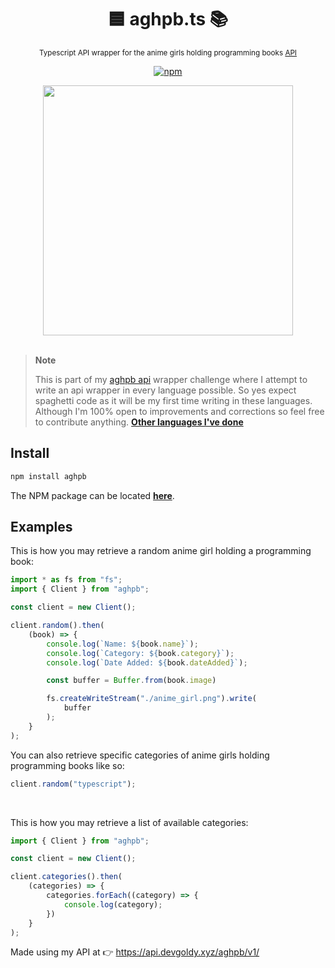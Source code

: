<div align="center">

  # 🟦 aghpb.ts 📚
  <sub>Typescript API wrapper for the anime girls holding programming books [API](https://api.devgoldy.xyz/aghpb/v1/docs)</sub>

  [![npm](https://img.shields.io/npm/v/aghpb?style=flat)](https://www.npmjs.com/package/aghpb)

</div>

<div align="center">

  <img src="./assets/book_1.png" width="400px">

</div>

<br>

> **Note**
> 
> This is part of my [aghpb api](https://github.com/THEGOLDENPRO/aghpb_api) wrapper challenge where I attempt to write an api wrapper in every language possible. So yes expect spaghetti code as it will be my first time writing in these languages. Although I'm 100% open to improvements and corrections so feel free to contribute anything.
> **[Other languages I've done](https://github.com/THEGOLDENPRO/aghpb_api#-api-wrappers)**

## Install
```typescript
npm install aghpb
```
The NPM package can be located [**here**](https://www.npmjs.com/package/aghpb).

## Examples
This is how you may retrieve a random anime girl holding a programming book:
```typescript
import * as fs from "fs";
import { Client } from "aghpb";

const client = new Client();

client.random().then(
    (book) => {
        console.log(`Name: ${book.name}`);
        console.log(`Category: ${book.category}`);
        console.log(`Date Added: ${book.dateAdded}`);

        const buffer = Buffer.from(book.image)

        fs.createWriteStream("./anime_girl.png").write(
            buffer
        );
    }
);
```
You can also retrieve specific categories of anime girls holding programming books like so:
```typescript
client.random("typescript");
```

<br>

This is how you may retrieve a list of available categories:
```typescript
import { Client } from "aghpb";

const client = new Client();

client.categories().then(
    (categories) => {
        categories.forEach((category) => {
            console.log(category);
        })
    }
);
```

Made using my API at 👉 https://api.devgoldy.xyz/aghpb/v1/
